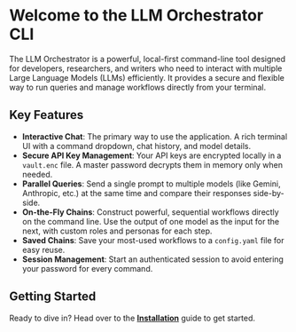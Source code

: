 # Welcome to the LLM Orchestrator CLI

The LLM Orchestrator is a powerful, local-first command-line tool designed for developers, researchers, and writers who need to interact with multiple Large Language Models (LLMs) efficiently. It provides a secure and flexible way to run queries and manage workflows directly from your terminal.

## Key Features

- **Interactive Chat**: The primary way to use the application. A rich terminal UI with a command dropdown, chat history, and model details.
- **Secure API Key Management**: Your API keys are encrypted locally in a `vault.enc` file. A master password decrypts them in memory only when needed.
- **Parallel Queries**: Send a single prompt to multiple models (like Gemini, Anthropic, etc.) at the same time and compare their responses side-by-side.
- **On-the-Fly Chains**: Construct powerful, sequential workflows directly on the command line. Use the output of one model as the input for the next, with custom roles and personas for each step.
- **Saved Chains**: Save your most-used workflows to a `config.yaml` file for easy reuse.
- **Session Management**: Start an authenticated session to avoid entering your password for every command.

## Getting Started

Ready to dive in? Head over to the [**Installation**](usage/installation.md) guide to get started.